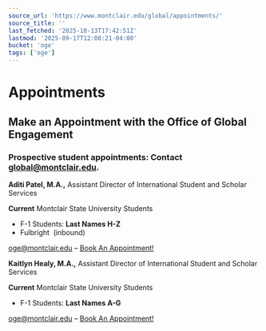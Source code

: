 ```yaml
---
source_url: 'https://www.montclair.edu/global/appointments/'
source_title: ''
last_fetched: '2025-10-13T17:42:51Z'
lastmod: '2025-09-17T12:08:21-04:00'
bucket: 'oge'
tags: ['oge']
---
```


# Appointments

## Make an Appointment with the Office of Global Engagement

### Prospective student appointments: Contact global@montclair.edu.

**Aditi Patel, M.A.,** Assistant Director of International Student and Scholar Services

**Current** Montclair State University Students

* F-1 Students: **Last Names H-Z**
* Fulbright  (inbound)

[oge@montclair.edu](mailto:oge@montclair.edu) – [Book An Appointment!](https://calendly.com/patelad)

**Kaitlyn Healy, M.A.,** Assistant Director of International Student and Scholar Services

**Current** Montclair State University Students

* F-1 Students: **Last Names A-G**

[oge@montclair.edu](mailto:oge@montclair.edu) – [Book An Appointment!](http://calendly.com/healyk-1)